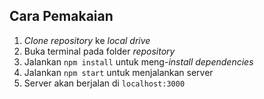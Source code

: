 ## Cara Pemakaian  
1. _Clone repository_ ke _local drive_ 
2. Buka terminal pada folder _repository_  
3. Jalankan `npm install` untuk meng-_install dependencies_  
4. Jalankan `npm start` untuk menjalankan server  
5. Server akan berjalan di `localhost:3000`  
